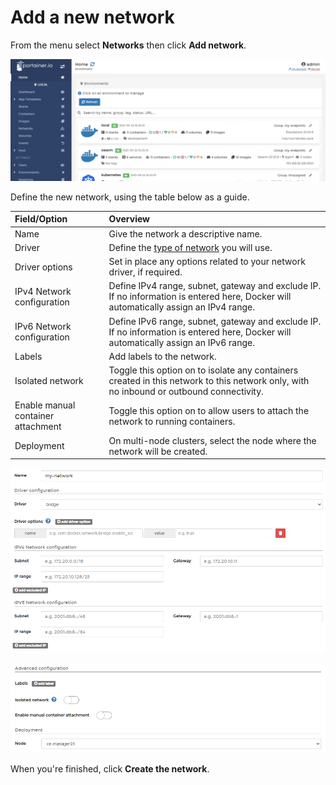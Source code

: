 # Add a new network

From the menu select **Networks** then click **Add network**.

![](../../../.gitbook/assets/2.9-networks-add-1.gif)

Define the new network, using the table below as a guide.

| Field/Option | Overview |
| :--- | :--- |
| Name | Give the network a descriptive name. |
| Driver | Define the [type of network](add.md#supported-network-types) you will use. |
| Driver options | Set in place any options related to your network driver, if required. |
| IPv4 Network configuration | Define IPv4 range, subnet, gateway and exclude IP. If no information is entered here, Docker will automatically assign an IPv4 range. |
| IPv6 Network configuration | Define IPv6 range, subnet, gateway and exclude IP. If no information is entered here, Docker will automatically assign an IPv6 range. |
| Labels | Add labels to the network. |
| Isolated network | Toggle this option on to isolate any containers created in this network to this network only, with no inbound or outbound connectivity. |
| Enable manual container attachment | Toggle this option on to allow users to attach the network to running containers. |
| Deployment | On multi-node clusters, select the node where the network will be created. |

![](../../../.gitbook/assets/networks-add-2.png)

![](../../../.gitbook/assets/networks-add-3.png)

When you're finished, click **Create the network**.

